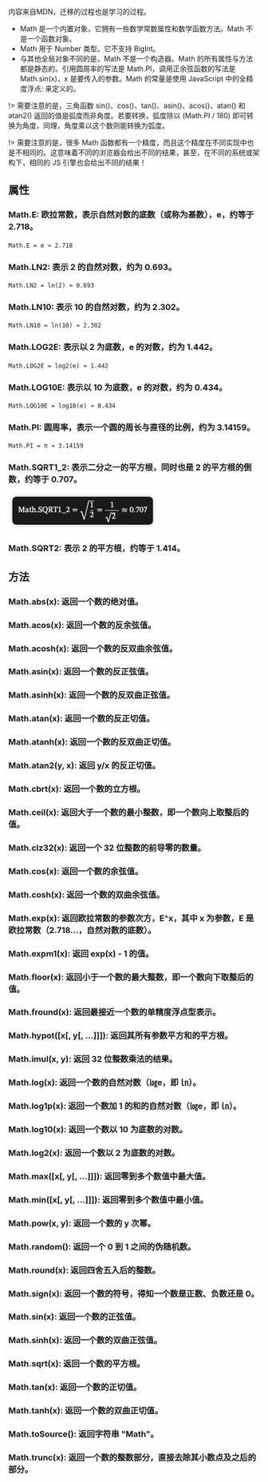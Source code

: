 内容来自MDN，迁移的过程也是学习的过程。

- Math 是一个内置对象，它拥有一些数学常数属性和数学函数方法。Math 不是一个函数对象。
- Math 用于 Number 类型。它不支持 BigInt。
- 与其他全局对象不同的是，Math 不是一个构造器。Math 的所有属性与方法都是静态的。引用圆周率的写法是 Math.PI，调用正余弦函数的写法是 Math.sin(x)，x 是要传入的参数。Math 的常量是使用 JavaScript 中的全精度浮点: 来定义的。

!> 需要注意的是，三角函数 sin()、cos()、tan()、asin()、acos()、atan() 和 atan2() 返回的值是弧度而非角度。若要转换，弧度除以 (Math.PI / 180) 即可转换为角度，同理，角度乘以这个数则能转换为弧度。

!> 需要注意的是，很多 Math 函数都有一个精度，而且这个精度在不同实现中也是不相同的。这意味着不同的浏览器会给出不同的结果，甚至，在不同的系统或架构下，相同的 JS 引擎也会给出不同的结果！


## 属性
### Math.E: 欧拉常数，表示自然对数的底数（或称为基数），e，约等于 2.718。
`Math.E = e ≈ 2.718`

### Math.LN2: 表示 2 的自然对数，约为 0.693。
`Math.LN2 = ln(2) ≈ 0.693`

### Math.LN10: 表示 10 的自然对数，约为 2.302。
`Math.LN10 = ln(10) ≈ 2.302`

### Math.LOG2E: 表示以 2 为底数，e 的对数，约为 1.442。
`Math.LOG2E = log2(e) ≈ 1.442`

### Math.LOG10E: 表示以 10 为底数，e 的对数，约为 0.434。
`Math.LOG10E = log10(e) ≈ 0.434`

### Math.PI: 圆周率，表示一个圆的周长与直径的比例，约为 3.14159。
`Math.PI = π ≈ 3.14159`

### Math.SQRT1_2: 表示二分之一的平方根，同时也是 2 的平方根的倒数，约等于 0.707。
![Math.SQRT1_2](./images/Math方法/1.png)

### Math.SQRT2: 表示 2 的平方根，约等于 1.414。


## 方法

### Math.abs(x): 返回一个数的绝对值。

### Math.acos(x): 返回一个数的反余弦值。

### Math.acosh(x): 返回一个数的反双曲余弦值。

### Math.asin(x): 返回一个数的反正弦值。

### Math.asinh(x): 返回一个数的反双曲正弦值。

### Math.atan(x): 返回一个数的反正切值。

### Math.atanh(x): 返回一个数的反双曲正切值。

### Math.atan2(y, x): 返回 y/x 的反正切值。

### Math.cbrt(x): 返回一个数的立方根。

### Math.ceil(x): 返回大于一个数的最小整数，即一个数向上取整后的值。

### Math.clz32(x): 返回一个 32 位整数的前导零的数量。

### Math.cos(x): 返回一个数的余弦值。

### Math.cosh(x): 返回一个数的双曲余弦值。

### Math.exp(x): 返回欧拉常数的参数次方，E^x，其中 x 为参数，E 是欧拉常数（2.718...，自然对数的底数）。

### Math.expm1(x): 返回 exp(x) - 1 的值。

### Math.floor(x): 返回小于一个数的最大整数，即一个数向下取整后的值。

### Math.fround(x): 返回最接近一个数的单精度浮点型表示。

### Math.hypot([x[, y[, …]]]): 返回其所有参数平方和的平方根。

### Math.imul(x, y): 返回 32 位整数乘法的结果。

### Math.log(x): 返回一个数的自然对数（㏒e，即 ㏑）。

### Math.log1p(x): 返回一个数加 1 的和的自然对数（㏒e，即 ㏑）。

### Math.log10(x): 返回一个数以 10 为底数的对数。

### Math.log2(x): 返回一个数以 2 为底数的对数。

### Math.max([x[, y[, …]]]): 返回零到多个数值中最大值。

### Math.min([x[, y[, …]]]): 返回零到多个数值中最小值。

### Math.pow(x, y): 返回一个数的 y 次幂。

### Math.random(): 返回一个 0 到 1 之间的伪随机数。

### Math.round(x): 返回四舍五入后的整数。

### Math.sign(x): 返回一个数的符号，得知一个数是正数、负数还是 0。

### Math.sin(x): 返回一个数的正弦值。

### Math.sinh(x): 返回一个数的双曲正弦值。

### Math.sqrt(x): 返回一个数的平方根。

### Math.tan(x): 返回一个数的正切值。

### Math.tanh(x): 返回一个数的双曲正切值。

### Math.toSource(): 返回字符串 "Math"。

### Math.trunc(x): 返回一个数的整数部分，直接去除其小数点及之后的部分。